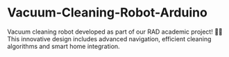 # Vacuum-Cleaning-Robot-Arduino
 Vacuum cleaning robot developed as part of our RAD academic project! 🚀🤖 This innovative design includes advanced navigation, efficient cleaning algorithms and smart home integration.
